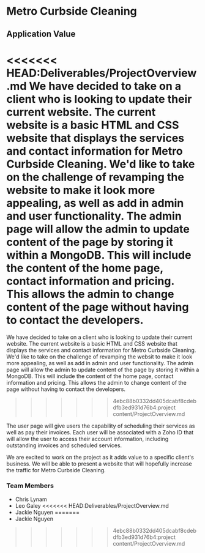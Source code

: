 # Metro Curbside Cleaning

## Application Value
<<<<<<< HEAD:Deliverables/ProjectOverview.md
We have decided to take on a client who is looking to update their current website. The current website is a basic HTML and CSS website that displays the services and contact information for Metro Curbside Cleaning. We'd like to take on the challenge of revamping the website to make it look more appealing, as well as add in admin and user functionality. The admin page will allow the admin to update content of the page by storing it within a MongoDB. This will include the content of the home page, contact information and pricing. This allows the admin to change content of the page without having to contact the developers. 
=======
We have decided to take on a client who is looking to update their current website. The current website is a basic HTML and CSS website that displays the services and contact information for Metro Curbside Cleaning. We'd like to take on the challenge of revamping the websit to make it look more appealing, as well as add in admin and user functionality. The admin page will allow the admin to update content of the page by storing it within a MongoDB. This will include the content of the home page, contact information and pricing. This allows the admin to change content of the page without having to contact the developers. 
>>>>>>> 4ebc88b0332dd405dcabf8cdebdfb3ed931d76b4:project content/ProjectOverview.md

The user page will give users the capability of scheduling their services as well as pay their invoices. Each user will be associated with a Zoho ID that will allow the user to access their account information, including outstanding invoices and scheduled services. 

We are excited to work on the project as it adds value to a specific client's business. We will be able to present a website that will hopefully increase the traffic for Metro Curbside Cleaning. 

### Team Members
* Chris Lynam
* Leo Galey
<<<<<<< HEAD:Deliverables/ProjectOverview.md
* Jackie Nguyen
=======
* Jackie Nguyen
>>>>>>> 4ebc88b0332dd405dcabf8cdebdfb3ed931d76b4:project content/ProjectOverview.md
